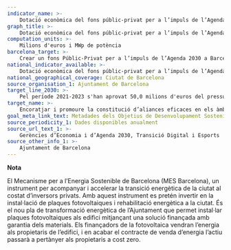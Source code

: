 ```yaml
---
indicator_name: >-
    Dotació econòmica del fons públic-privat per a l’impuls de l’Agenda 2030 Barcelona
graph_title: >-
    Dotació econòmica del fons públic-privat per a l’impuls de l’Agenda 2030 Barcelona
computation_units: >- 
    Milions d'euros i MWp de potència
barcelona_target: >-
    Crear un fons Públic-Privat per a l’impuls de l’Agenda 2030 a Barcelona
national_indicator_available: >-
    Dotació econòmica del fons públic-privat per a l’impuls de l’Agenda 2030 Barcelona
national_geographical_coverage: Ciutat de Barcelona
source_organisation_1: Ajuntament de Barcelona
target_line_2030: >-
    Pel període 2021-2023 s'han aprovat 50,0 milions d'euros del pressupost de l'Ajuntament. Objectiu d'inversió privada 2021-2023: 166,0 milions d'euros. Objectiu de potència instal·lada 2021-2023: 83,0 MWp
target_name: >-
    Encoratjar i promoure la constitució d’aliances eficaces en els àmbits públic, público-privat i de la societat civil, aprofitant l’experiència i les estratègies d’obtenció de recursos dels partenariats
goal_meta_link_text: Metadades dels Objetius de Desenvolupament Sostenible de les Nacions Unides (pdf 894kB)
source_periodicity_1: Dades disponibles anualment
source_url_text_1: >-
    Gerències d’Economia i d’Agenda 2030, Transició Digital i Esports
source_other_info_1: >-
    Ajuntament de Barcelona
---
```

**Nota**

El Mecanisme per a l’Energia Sostenible de Barcelona (MES Barcelona), un instrument per acompanyar i accelerar la transició energètica de la ciutat al costat d’inversors privats. 
Amb aquest instrument es pretén invertir en la instal·lació de plaques fotovoltaiques i rehabilitació energètica a la ciutat.
És el nou pla de transformació energètica de l’Ajuntament que permet instal·lar plaques fotovoltaiques als edifici mitjançant una solució finançada amb garantia dels materials. Els finançadors de la fotovoltaica vendran l’energia als propietaris de l’edifici, i en acabar el contracte de venda d’energia l’actiu passarà a pertànyer als propietaris a cost zero.

